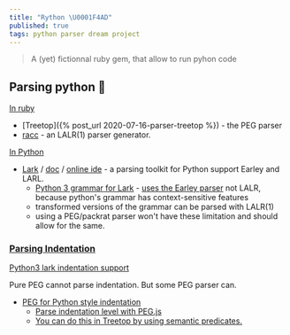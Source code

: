 ```yaml
---
title: "Rython \U0001F4AD"
published: true
tags: python parser dream project
---
```

> A (yet) fictionnal ruby gem, that allow to run pyhon code

## Parsing python 🚧

[In ruby](https://chatgpt.com/share/6843efd0-e704-800d-abbc-57a16c7784ca)
- [Treetop]({% post_url 2020-07-16-parser-treetop %}) - the PEG parser
- [racc](https://github.com/ruby/racc?tab=readme-ov-file#racc-) - an LALR(1) parser generator.

[In Python](https://chatgpt.com/share/684c0781-e6fc-800d-9476-b60b9c995f4d)
- [Lark](https://github.com/lark-parser/lark?tab=readme-ov-file#lark---a-parsing-toolkit-for-python) / [doc](https://lark-parser.readthedocs.io/en/stable/) / [online ide](https://www.lark-parser.org/ide/) - a parsing toolkit for Python support Earley and LARL.
	- [ Python 3 grammar for Lark](https://github.com/lark-parser/lark/blob/master/lark/grammars/python.lark) - [uses the Earley parser](https://chatgpt.com/share/684c0af1-4248-800d-a99b-9a4f385e4108) not LALR, because python's grammar has context-sensitive features
	- transformed versions of the grammar can be parsed with LALR(1) 
    - using a PEG/packrat parser won't have these limitation and should allow for the same.
    
### [Parsing Indentation](https://chatgpt.com/share/684d99c4-ac44-800d-a30d-e4b6bd408505)

[Python3 lark indentation support](https://github.com/lark-parser/lark/blob/87bb8efe0d425187159b39fd788640da33d1878e/lark/grammars/python.lark#L270)

Pure PEG cannot parse indentation. But some PEG parser can.


- [PEG for Python style indentation](https://stackoverflow.com/questions/4205442/peg-for-python-style-indentation)
	- [Parse indentation level with PEG.js](https://stackoverflow.com/questions/11659095/parse-indentation-level-with-peg-js)
    - [You can do this in Treetop by using semantic predicates.](https://stackoverflow.com/a/30065884/51386)
